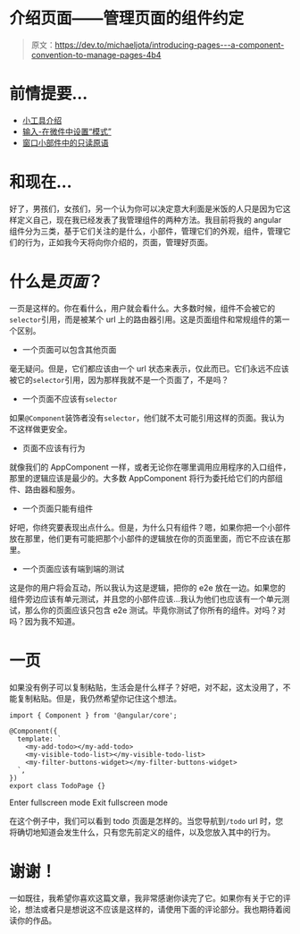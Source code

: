 # 介绍页面——管理页面的组件约定

> 原文：<https://dev.to/michaeljota/introducing-pages---a-component-convention-to-manage-pages-4b4>

# 前情提要...

*   [小工具介绍](https://dev.to/michaeljota/widgets-and-components-for-angular-2-and-up)
*   [输入-在微件中设置“模式”](https://dev.to/michaeljota/input-set-pattern-for-widgets-in-angular)
*   [窗口小部件中的只读原语](https://dev.to/michaeljota/readonly-inputs-for-primitives-properties-in-widgets-for-angular)

# 和现在...

好了，男孩们，女孩们，另一个认为你可以决定意大利面是米饭的人只是因为它这样定义自己，现在我已经发表了我管理组件的两种方法。我目前将我的 angular 组件分为三类，基于它们关注的是什么，小部件，管理它们的外观，组件，管理它们的行为，正如我今天将向你介绍的，页面，管理好页面。

# 什么是*页面*？

一页是这样的。你在看什么，用户就会看什么。大多数时候，组件不会被它的`selector`引用，而是被某个 url 上的路由器引用。这是页面组件和常规组件的第一个区别。

*   一个页面可以包含其他页面

毫无疑问。但是，它们都应该由一个 url 状态来表示，仅此而已。它们永远不应该被它的`selector`引用，因为那样我就不是一个页面了，不是吗？

*   一个页面不应该有`selector`

如果`@Component`装饰者没有`selector`，他们就不太可能引用这样的页面。我认为不这样做更安全。

*   页面不应该有行为

就像我们的 AppComponent 一样，或者无论你在哪里调用应用程序的入口组件，那里的逻辑应该是最少的。大多数 AppComponent 将行为委托给它们的内部组件、路由器和服务。

*   一个页面只能有组件

好吧，你终究要表现出点什么。但是，为什么只有组件？嗯，如果你把一个小部件放在那里，他们更有可能把那个小部件的逻辑放在你的页面里面，而它不应该在那里。

*   一个页面应该有端到端的测试

这是你的用户将会互动，所以我认为这是逻辑，把你的 e2e 放在一边。如果您的组件旁边应该有单元测试，并且您的小部件应该...我认为他们也应该有一个单元测试，那么你的页面应该只包含 e2e 测试。毕竟你测试了你所有的组件。对吗？对吗？因为我不知道。

# 一页

如果没有例子可以复制粘贴，生活会是什么样子？好吧，对不起，这太没用了，不能复制粘贴。但是，我仍然希望你记住这个想法。

```
import { Component } from '@angular/core';

@Component({
  template: `
    <my-add-todo></my-add-todo>
    <my-visible-todo-list></my-visible-todo-list>
    <my-filter-buttons-widget></my-filter-buttons-widget>
  `,
})
export class TodoPage {} 
```

Enter fullscreen mode Exit fullscreen mode

在这个例子中，我们可以看到 todo 页面是怎样的。当您导航到`/todo` url 时，您将确切地知道会发生什么，只有您先前定义的组件，以及您放入其中的行为。

# 谢谢！

一如既往，我希望你喜欢这篇文章，我非常感谢你读完了它。如果你有关于它的评论，想法或者只是想说这不应该是这样的，请使用下面的评论部分。我也期待着阅读你的作品。